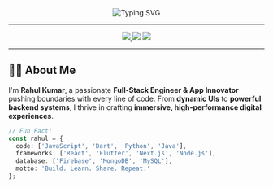 <!-- 🚀 Galactic Intro Banner -->
<div align="center">
  <img src="https://readme-typing-svg.demolab.com?font=Fira+Code&size=32&pause=1000&color=00FFF0&center=true&vCenter=true&width=1000&lines=🚀+Rahul+Kumar+-+Code+Alchemist+%26+Digital+Architect;🧠+Engineer+of+Web+%26+Mobile+Futures;🌍+Transforming+Ideas+Into+Interactive+Experiences;⚡+Full-Stack+Craftsman+of+Tomorrow" alt="Typing SVG" />
</div>

---

<!-- 🌐 Contact Badges -->
<div align="center">
  <a href="https://github.com/rahulitme">
    <img src="https://img.shields.io/github/followers/rahulitme?style=flat-square&logo=github&label=GitHub&color=00FFCB" />
  </a>
  <img src="https://img.shields.io/badge/Profile_Views-1K+-purple?style=flat-square" />
  <a href="mailto:rahulmandal705071@gmail.com">
    <img src="https://img.shields.io/badge/Contact-Me-EA4335?style=flat-square&logo=gmail&logoColor=white" />
  </a>
</div>

---

## 👨‍🚀 About Me

I'm **Rahul Kumar**, a passionate **Full-Stack Engineer & App Innovator** pushing boundaries with every line of code. From **dynamic UIs** to **powerful backend systems**, I thrive in crafting **immersive, high-performance digital experiences**.

```ts
// Fun Fact:
const rahul = {
  code: ['JavaScript', 'Dart', 'Python', 'Java'],
  frameworks: ['React', 'Flutter', 'Next.js', 'Node.js'],
  database: ['Firebase', 'MongoDB', 'MySQL'],
  motto: 'Build. Learn. Share. Repeat.'
};
